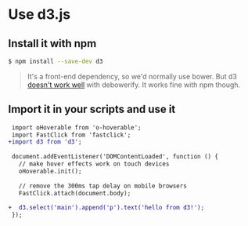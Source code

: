 # Use d3.js

## Install it with npm

```sh
$ npm install --save-dev d3
```

> It's a front-end dependency, so we'd normally use bower. But d3 [doesn't work well](https://github.com/eugeneware/debowerify/issues/19) with debowerify. It works fine with npm though.


## Import it in your scripts and use it

```diff
 import oHoverable from 'o-hoverable';
 import FastClick from 'fastclick';
+import d3 from 'd3';
 
 document.addEventListener('DOMContentLoaded', function () {
   // make hover effects work on touch devices
   oHoverable.init();
 
   // remove the 300ms tap delay on mobile browsers
   FastClick.attach(document.body);
 
+  d3.select('main').append('p').text('hello from d3!');
 });
```
